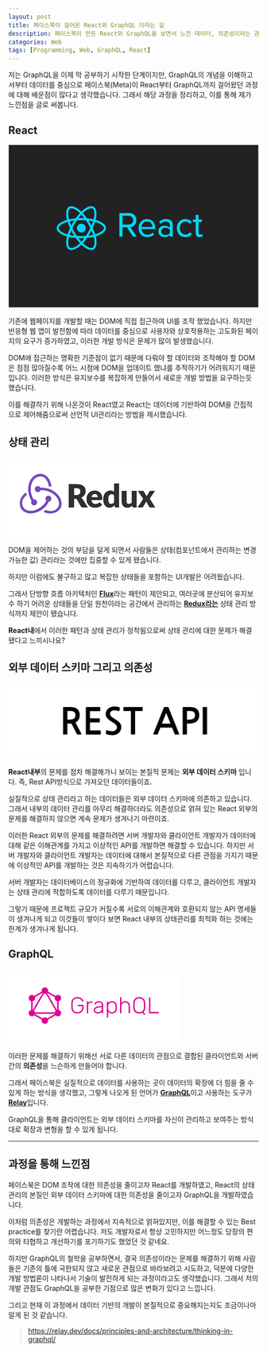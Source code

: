 ```yaml
---
layout: post
title: 페이스북이 걸어온 React와 GraphQL 이라는 길
description: 페이스북이 만든 React와 GraphQL을 보면서 느낀 데이터, 의존성이라는 관점.
categories: Web
tags: [Programming, Web, GraphQL, React]
---
```


저는 GraphQL을 이제 막 공부하기 시작한 단계이지만, GraphQL의 개념을 이해하고서부터 데이터를 중심으로 페이스북(Meta)이 React부터 GraphQL까지 걸어왔던 과정에 대해 배운점이 많다고 생각했습니다. 그래서 해당 과정을 정리하고, 이를 통해 제가 느낀점을 글로 써봅니다.

## React

![react-logo](/assets/images/posts/react-dark.png)

기존에 웹페이지를 개발할 때는 DOM에 직접 접근하여 UI를 조작 했었습니다. 하지만 반응형 웹 앱이 발전함에 따라 데이터를 중심으로 사용자와 상호작용하는 고도화된 페이지의 요구가 증가하였고, 이러한 개발 방식은 문제가 많이 발생했습니다.

DOM에 접근하는 명확한 기준점이 없기 때문에 다뤄야 할 데이터와 조작해야 할 DOM은 점점 많아질수록 어느 시점에 DOM을 업데이트 했냐를 추적하기가 어려워지기 때문입니다. 이러한 방식은 유지보수를 복잡하게 만들어서 새로운 개발 방법을 요구하는듯 했습니다.

이를 해결하기 위해 나온것이 React였고 React는 데이터에 기반하여 DOM을 간접적으로 제어해줌으로써 선언적 UI관리라는 방법을 제시했습니다.

## 상태 관리

![redux-logo](/assets/images/posts/redux.png)

DOM을 제어하는 것의 부담을 덜게 되면서 사람들은 상태(컴포넌트에서 관리하는 변경 가능한 값) 관리라는 것에만 집중할 수 있게 됐습니다.

하지만 이럼에도 불구하고 많고 복잡한 상태들을 포함하는 UI개발은 어려웠습니다.

그래서 단방향 흐름 아키텍처인 [**Flux**](https://www.huskyhoochu.com/flux-architecture/)라는 패턴이 제안되고, 여러곳에 분산되어 유지보수 하기 어려운 상태들을 단일 원천이라는 공간에서 관리하는 [**Redux라는**](https://ko.redux.js.org/introduction/getting-started/) 상태 관리 방식까지 제안이 됐습니다.

**React내**에서 이러한 패턴과 상태 관리가 정착됨으로써 상태 관리에 대한 문제가 해결 됐다고 느끼시나요?

## 외부 데이터 스키마 그리고 의존성

![rest-api](/assets/images/posts/rest-api.png)

**React내부**의 문제를 점차 해결해가니 보이는 본질적 문제는 **외부 데이터 스키마** 입니다. 즉, Rest API방식으로 가져오던 데이터들이죠.

실질적으로 상태 관리라고 하는 데이터들은 외부 데이터 스키마에 의존하고 있습니다. 그래서 내부의 데이터 관리를 아무리 해결하더라도 의존성으로 얽혀 있는 React 외부의 문제를 해결하지 않으면 계속 문제가 생겨나기 마련이죠.

이러한 React 외부의 문제를 해결하려면 서버 개발자와 클라이언트 개발자가 데이터에 대해 같은 이해관계를 가지고 이상적인 API를 개발하면 해결할 수 있습니다. 하지만 서버 개발자와 클라이언트 개발자는 데이터에 대해서 본질적으로 다른 관점을 가지기 때문에 이상적인 API를 개발하는 것은 지속하기가 어렵습니다.

서버 개발자는 데이터베이스의 정규화에 기반하여 데이터를 다루고, 클라이언트 개발자는 상태 관리에 적합하도록 데이터를 다루기 때문입니다.

그렇기 때문에 프로젝트 규모가 커질수록 서로의 이해관계와 호환되지 않는 API 명세들이 생겨나게 되고 이것들이 쌓이다 보면 React 내부의 상태관리를 최적화 하는 것에는 한계가 생겨나게 됩니다.

## GraphQL

![graph-ql](/assets/images/posts/graph-ql.png)

이러한 문제를 해결하기 위해선 서로 다른 데이터의 관점으로 결합된 클라이언트와 서버간의 **의존성**을 느슨하게 만들어야 합니다.

그래서 페이스북은 실질적으로 데이터를 사용하는 곳이 데이터의 확장에 더 힘을 줄 수 있게 하는 방식을 생각했고, 그렇게 나오게 된 언어가 [**GraphQL**](https://ko.wikipedia.org/wiki/%EA%B7%B8%EB%9E%98%ED%94%84QL)이고 사용하는 도구가 [**Relay**](https://relay.dev/)입니다.

GraphQL을 통해 클라이언트는 외부 데이터 스키마를 자신이 관리하고 보여주는 방식대로 확장과 변형을 할 수 있게 됩니다.

---

## 과정을 통해 느낀점

페이스북은 DOM 조작에 대한 의존성을 줄이고자 React를 개발하였고, React의 상태 관리의 본질인 외부 데이터 스키마에 대한 의존성을 줄이고자 GraphQL을 개발하였습니다.

이처럼 의존성은 개발하는 과정에서 지속적으로 얽혀있지만, 이를 해결할 수 있는 Best practice를 찾기란 어렵습니다. 저도 개발자로서 항상 고민하지만 어느정도 당장의 편의와 타협하고 개선하기를 포기하기도 했었던 것 같네요.

하지만 GraphQL의 철학을 공부하면서, 결국 의존성이라는 문제를 해결하기 위해 사람들은 기존의 틀에 국한되지 않고 새로운 관점으로 바라보려고 시도하고, 덕분에 다양한 개발 방법론이 나타나서 기술이 발전하게 되는 과정이라고도 생각했습니다. 그래서 저의 개발 관점도 GraphQL을 공부한 기점으로 많은 변화가 있다고 느낍니다.

그리고 현재 이 과정에서 데이터 기반의 개발이 본질적으로 중요해지는지도 조금이나마 알게 된 것 같습니다.

> <https://relay.dev/docs/principles-and-architecture/thinking-in-graphql/>
